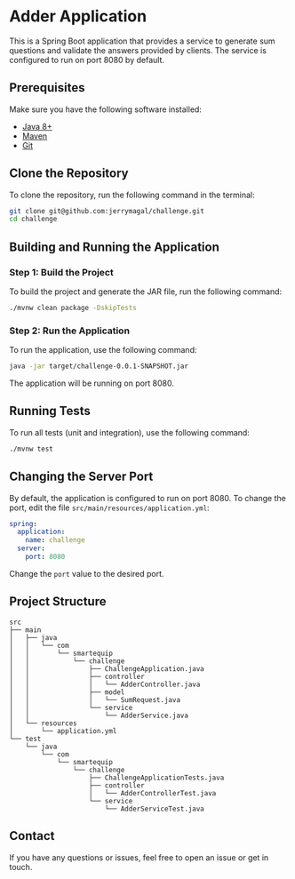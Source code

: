 
# Adder Application

This is a Spring Boot application that provides a service to generate sum questions and validate the answers provided by clients. The service is configured to run on port 8080 by default.

## Prerequisites

Make sure you have the following software installed:

- [Java 8+](https://www.oracle.com/java/technologies/javase-jdk8-downloads.html)
- [Maven](https://maven.apache.org/)
- [Git](https://git-scm.com/)

## Clone the Repository

To clone the repository, run the following command in the terminal:

```sh
git clone git@github.com:jerrymagal/challenge.git
cd challenge
```

## Building and Running the Application

### Step 1: Build the Project

To build the project and generate the JAR file, run the following command:

```sh
./mvnw clean package -DskipTests
```

### Step 2: Run the Application

To run the application, use the following command:

```sh
java -jar target/challenge-0.0.1-SNAPSHOT.jar
```

The application will be running on port 8080.

## Running Tests

To run all tests (unit and integration), use the following command:

```sh
./mvnw test
```

## Changing the Server Port

By default, the application is configured to run on port 8080. To change the port, edit the file `src/main/resources/application.yml`:

```yaml
spring:
  application:
    name: challenge
  server:
    port: 8080
```

Change the `port` value to the desired port.

## Project Structure

```
src
├── main
│   ├── java
│   │   └── com
│   │       └── smartequip
│   │           └── challenge
│   │               ├── ChallengeApplication.java
│   │               ├── controller
│   │               │   └── AdderController.java
│   │               ├── model
│   │               │   └── SumRequest.java
│   │               └── service
│   │                   └── AdderService.java
│   └── resources
│       └── application.yml
└── test
    └── java
        └── com
            └── smartequip
                └── challenge
                    ├── ChallengeApplicationTests.java
                    ├── controller
                    │   └── AdderControllerTest.java
                    └── service
                        └── AdderServiceTest.java
```

## Contact

If you have any questions or issues, feel free to open an issue or get in touch.

